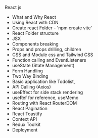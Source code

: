 React js

- What and Why React 
- Using React with CDN 
- Create react Folder - 'npm create vite'
- React Folder structure
- JSX 
- Components breaking 
- Props and props drilling, children
- CSS and Module css and Tailwind CSS
- Function calling and EventListeners 
- useState (State Management)
- Form Handling 
- Two Way Binding
- Basic application like Todolist, 
- API Calling (Axios)
- useEffect for side stack rendering 
- useRef for reference, useMemo 
- Routing with React RouterDOM 
- React Pagination 
- React Toastify 
- Context API 
- Redux Toolkit
- Deployment